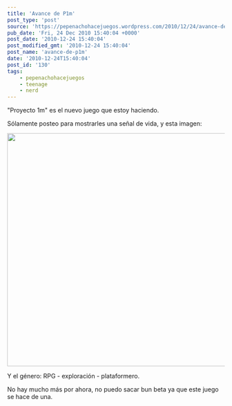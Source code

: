 ```yaml
---
title: 'Avance de P1m'
post_type: 'post'
source: 'https://pepenachohacejuegos.wordpress.com/2010/12/24/avance-de-p1m/'
pub_date: 'Fri, 24 Dec 2010 15:40:04 +0000'
post_date: '2010-12-24 15:40:04'
post_modified_gmt: '2010-12-24 15:40:04'
post_name: 'avance-de-p1m'
date: '2010-12-24T15:40:04'
post_id: '130'
tags:
    - pepenachohacejuegos
    - teenage
    - nerd
---
```

"Proyecto 1m" es el nuevo juego que estoy haciendo.

Sólamente posteo para mostrarles una señal de vida, y esta imagen:

<a href="http://img149.imageshack.us/img149/6296/screenshot100y.png"><img class="alignnone" title="P1m" src="http://img149.imageshack.us/img149/6296/screenshot100y.png" alt="" width="720" height="540" /></a>

Y el género: RPG - exploración - plataformero.

No hay mucho más por ahora, no puedo sacar bun beta ya que este juego se hace de una.